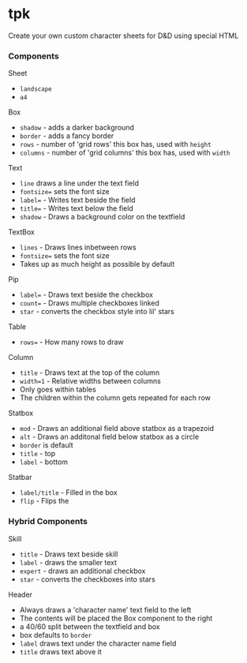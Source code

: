 # tpk
Create your own custom character sheets for D&D using special HTML


### Components

Sheet
* `landscape`
* `a4`

Box
* `shadow` - adds a darker background
* `border` - adds a fancy border
* `rows` - number of 'grid rows' this box has, used with `height`
* `columns` - number of 'grid columns' this box has, used with `width`

Text
* `line` draws a line under the text field
* `fontsize=` sets the font size
* `label=` - Writes text beside the field
* `title=` - Writes text below the field
* `shadow` - Draws a background color on the textfield

TextBox
* `lines` - Draws lines inbetween rows
* `fontsize=` sets the font size
* Takes up as much height as possible by default

Pip
* `label=` - Draws text beside the checkbox
* `count=` - Draws multiple checkboxes linked
* `star` - converts the checkbox style into lil' stars

Table
* `rows=` - How many rows to draw

Column
* `title` - Draws text at the top of the column
* `width=1` - Relative widths between columns
* Only goes within tables
* The children within the column gets repeated for each row

Statbox
* `mod` - Draws an additional field above statbox as a trapezoid
* `alt` - Draws an additonal field below statbox as a circle
* `border` is default
* `title` - top
* `label` - bottom

Statbar
* `label/title` - Filled in the box
* `flip` - Flips the



### Hybrid Components

Skill
* `title` - Draws text beside skill
* `label` - draws the smaller text
* `expert` - draws an additional checkbox
* `star` - converts the checkboxes into stars

Header
* Always draws a 'character name' text field to the left
* The contents will be placed the Box component to the right
* a 40/60 split between the textfield and box
* box defaults to `border`
* `label` draws text under the character name field
* `title` draws text above it



